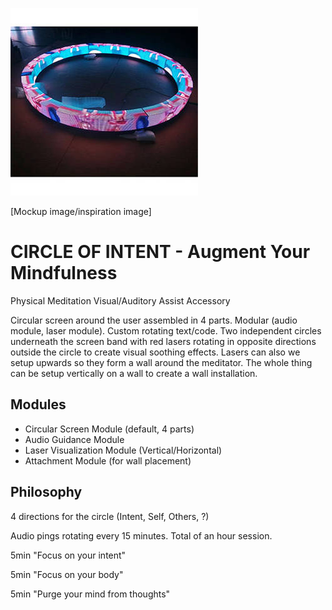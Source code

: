 ![](P5-SMD-Screen-Circular-Ring.jpg)

[Mockup image/inspiration image]

# CIRCLE OF INTENT - Augment Your Mindfulness
Physical Meditation Visual/Auditory Assist Accessory

Circular screen around the user assembled in 4 parts. Modular (audio module, laser module). Custom rotating text/code.
Two independent circles underneath the screen band with red lasers rotating in opposite directions outside the circle to create visual soothing effects. Lasers can also we setup upwards so they form a wall around the meditator. The whole thing can be setup vertically on a wall to create a wall installation.

## Modules

- Circular Screen Module (default, 4 parts)
- Audio Guidance Module
- Laser Visualization Module (Vertical/Horizontal)
- Attachment Module (for wall placement)

## Philosophy

4 directions for the circle (Intent, Self, Others, ?)

Audio pings rotating every 15 minutes. Total of an hour session.

5min "Focus on your intent"

5min "Focus on your body"

5min "Purge your mind from thoughts"
